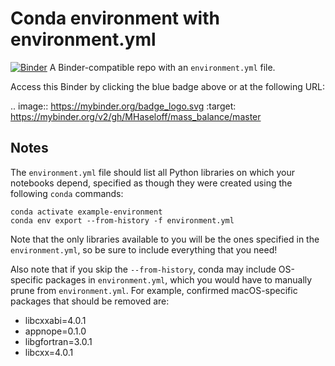 # Conda environment with environment.yml

[![Binder](https://mybinder.org/badge_logo.svg)](https://mybinder.org/v2/gh/MHaseloff/mass_balance/master)
A Binder-compatible repo with an `environment.yml` file.

Access this Binder by clicking the blue badge above or at the following URL:

.. image:: https://mybinder.org/badge_logo.svg
 :target: https://mybinder.org/v2/gh/MHaseloff/mass_balance/master

## Notes
The `environment.yml` file should list all Python libraries on which your notebooks
depend, specified as though they were created using the following `conda` commands:

```
conda activate example-environment
conda env export --from-history -f environment.yml
```

Note that the only libraries available to you will be the ones specified in
the `environment.yml`, so be sure to include everything that you need! 

Also note that if you skip the `--from-history`, conda may include OS-specific
packages in `environment.yml`, which you would have to manually prune from
`environment.yml`.  For example, confirmed macOS-specific packages that should
be removed are:

* libcxxabi=4.0.1
* appnope=0.1.0
* libgfortran=3.0.1
* libcxx=4.0.1

